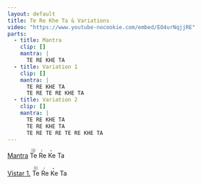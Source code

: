 ```yaml
---
layout: default
title: Te Re Khe Ta & Variations
video: "https://www.youtube-nocookie.com/embed/EO4urNqjjRE"
parts:
  - title: Mantra
    clip: []
    mantra: |
      TE RE KHE TA
  - title: Variation 1
    clip: []
    mantra: |
      TE RE KHE TA
      TE RE TE RE KHE TA
  - title: Variation 2
    clip: []
    mantra: |
      TE RE KHE TA
      TE RE KHE TA
      TE RE TE RE TE RE KHE TA
---
```

<section class="mantra">
  <a href="#1" class="anchor">Mantra</a>
  <ruby>
    Te<rt>||||</rt>&nbsp;Re<rt>/</rt>&nbsp;Ke<rt>•</rt>&nbsp;Ta<rt></rt>
  </ruby>
</section>
<br/>
<section class="mantra">
  <a href="#2" class="anchor">Vistar 1.</a>
  <ruby>
    Te<rt>||||</rt>&nbsp;Re<rt>/</rt>&nbsp;Ke<rt>•</rt>&nbsp;Ta<rt></rt>
  </ruby>
</section>
